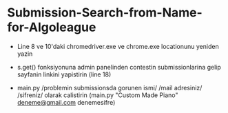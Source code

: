 # Submission-Search-from-Name-for-Algoleague

* Line 8 ve 10'daki chromedriver.exe ve chrome.exe locationunu yeniden yazin
* s.get() fonksiyonuna admin panelinden contestin submissionlarina gelip sayfanin linkini yapistirin (line 18)

* main.py /problemin submissionsda gorunen ismi/ /mail adresiniz/ /sifreniz/ olarak calistirin (main.py "Custom Made Piano" deneme@gmail.com denemesifre)
